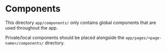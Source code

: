 # Components

This directory `app/components/` only contains global components that are used throughout the app.

Private/local components should be placed alongside the `app/pages/<page-name>/components/` directory.

